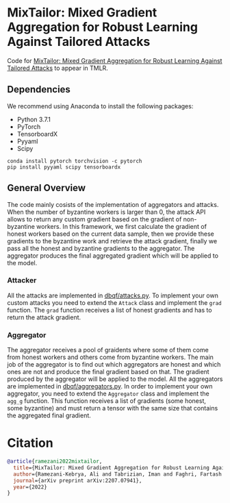 # MixTailor: Mixed Gradient Aggregation for Robust Learning Against Tailored Attacks

Code for [MixTailor: Mixed Gradient Aggregation for Robust Learning Against Tailored Attacks](https://arxiv.org/pdf/2207.07941.pdf) to appear in TMLR.


## Dependencies

We recommend using Anaconda to install the following packages:

* Python 3.7.1
* PyTorch
* TensorboardX
* Pyyaml
* Scipy

```
conda install pytorch torchvision -c pytorch
pip install pyyaml scipy tensorboardx
```


## General Overview

The code mainly cosists of the implementation of aggregators and attacks. When the number of byzantine workers
is larger than 0, the attack API allows to return any custom gradient based on the gradient of non-byzantine workers.
In this framework, we first calculate the gradient of honest workers based on the current data sample, then we provide
these gradients to the byzantine work and retrieve the attack gradient, finally we pass all the honest and byzantine
gradients to the aggregator. The aggregator produces the final aggregated gradient which will be applied to the model.

### Attacker

All the attacks are implemented in [dbqf/attacks.py](https://github.com/Tabrizian/mix-tailor/blob/master/dbqf/attacks/attacks.py).
To implement your own custom attacks you need to extend the `Attack` class and implement the `grad` function. The `grad` function
receives a list of honest gradients and has to return the attack gradient.

### Aggregator

The aggregator receives a pool of graidents where some of them come from honest workers and others come from byzantine workers.
The main job of the aggregator is to find out which aggregators are honest and which ones are not and produce the final gradient based on that.
The gradient produced by the aggregator will be applied to the model. All the aggregators are implemented in [dbqf/aggregators.py](https://github.com/Tabrizian/mix-tailor/blob/master/dbqf/aggregators/aggregators.py). In order to implement your own aggregator, you need to 
extend the `Aggregator` class and implement the `agg_g` function. This function receives a list of gradients (some honest, some byzantine) and 
must return a tensor with the same size that contains the aggregated final gradient.


# Citation

```bibtex
@article{ramezani2022mixtailor,
  title={MixTailor: Mixed Gradient Aggregation for Robust Learning Against Tailored Attacks},
  author={Ramezani-Kebrya, Ali and Tabrizian, Iman and Faghri, Fartash and Popovski, Petar},
  journal={arXiv preprint arXiv:2207.07941},
  year={2022}
}
```
